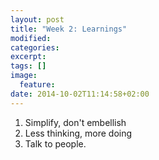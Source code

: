 ```yaml
---
layout: post
title: "Week 2: Learnings"
modified:
categories: 
excerpt:
tags: []
image:
  feature:
date: 2014-10-02T11:14:58+02:00
---
```


1. Simplify, don't embellish
2. Less thinking, more doing
3. Talk to people.
